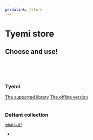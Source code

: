 ```yaml
---
permalink: /store
---
```

# Tyemi store
## Choose and use!
<br/>
<br/>
<br/>

### Tyemi
[The supported library](./tyemiapp/index.html)
[The offline version](./tyemiapp.txt)
<br/>
<br/>

### Defiant collection
<sup>[what is it?](./info/defiant.md)</sup>

- 
